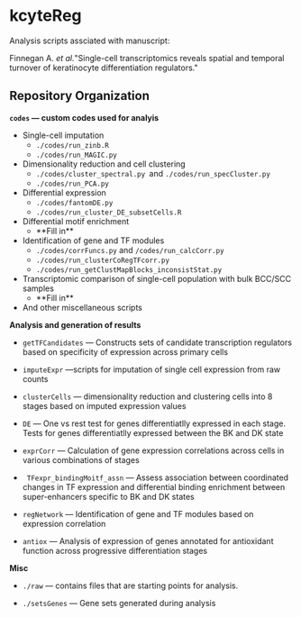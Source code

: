 # kcyteReg

Analysis scripts assciated with manuscript:

Finnegan A. _et al._"Single-cell transcriptomics reveals spatial and temporal turnover of keratinocyte differentiation regulators."

## Repository Organization

__`codes` — custom codes used for analyis__

 + Single-cell imputation
	+ `./codes/run_zinb.R`
	+ `./codes/run_MAGIC.py`
 + Dimensionality reduction and  cell clustering
 	+ `./codes/cluster_spectral.py `and `./codes/run_specCluster.py`
	+ `./codes/run_PCA.py`
 + Differential expression
	+ `./codes/fantomDE.py`
	+ `./codes/run_cluster_DE_subsetCells.R` 
 + Differential motif enrichment
	+ \*\*Fill in\*\* 
 + Identification of gene and TF modules
	+ `./codes/corrFuncs.py` and `/codes/run_calcCorr.py`
	+  `./codes/run_clusterCoRegTFcorr.py` 
	+ `./codes/run_getClustMapBlocks_inconsistStat.py`
 + Transcriptomic comparison of single-cell population with bulk BCC/SCC samples
	+ *\*Fill in\*\* 
 + And other miscellaneous scripts

__Analysis and generation of results__ 

+ `getTFCandidates` — Constructs sets of candidate transcription regulators based on specificity of expression across primary cells

+ `imputeExpr` —scripts for imputation of single cell expression from raw counts

+ `clusterCells` — dimensionality reduction and clustering cells into 8 stages based on imputed expression values 

+ `DE` — One vs rest test for genes differentiatlly expressed in each stage. Tests for genes differentiatlly expressed between the BK and DK state

+ `exprCorr` — Calculation of gene expression correlations across cells in various combinations of stages

+ ` TFexpr_bindingMoitf_assn` — Assess association between coordinated changes in TF expression and differential binding enrichment between super-enhancers specific to BK and DK states

+ `regNetwork` — Identification of gene and TF modules based on expression correlation 

+ `antiox` — Analysis of expression of genes annotated for antioxidant function across progressive differentiation stages

__Misc__ 

+ `./raw` — contains files that are starting points for analysis. 

+ `./setsGenes` — Gene sets generated during analysis